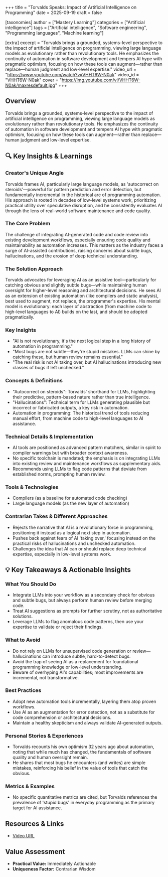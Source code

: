 +++
title = "Torvalds Speaks: Impact of Artificial Intelligence on Programming"
date = 2025-09-19
draft = false

[taxonomies]
author = ["Mastery Learning"]
categories = ["Artificial intelligence"]
tags = ["Artificial intelligence", "Software engineering", "Programming languages", "Machine learning"]

[extra]
excerpt = "Torvalds brings a grounded, systems-level perspective to the impact of artificial intelligence on programming, viewing large language models as evolutionary rather than revolutionary tools. He emphasizes the continuity of automation in software development and tempers AI hype with pragmatic optimism, focusing on how these tools can augment—rather than replace—human judgment and low-level expertise."
video_url = "https://www.youtube.com/watch?v=VHHT6W-N0ak"
video_id = "VHHT6W-N0ak"
cover = "https://img.youtube.com/vi/VHHT6W-N0ak/maxresdefault.jpg"
+++

## Overview

Torvalds brings a grounded, systems-level perspective to the impact of artificial intelligence on programming, viewing large language models as evolutionary rather than revolutionary tools. He emphasizes the continuity of automation in software development and tempers AI hype with pragmatic optimism, focusing on how these tools can augment—rather than replace—human judgment and low-level expertise.

## 🔍 Key Insights & Learnings

### Creator's Unique Angle
Torvalds frames AI, particularly large language models, as 'autocorrect on steroids'—powerful for pattern prediction and error detection, but fundamentally incremental in the historical arc of programming automation. His approach is rooted in decades of low-level systems work, prioritizing practical utility over speculative disruption, and he consistently evaluates AI through the lens of real-world software maintenance and code quality.

### The Core Problem
The challenge of integrating AI-generated code and code review into existing development workflows, especially ensuring code quality and maintainability as automation increases. This matters as the industry faces a surge of AI-assisted contributions, raising concerns about subtle bugs, hallucinations, and the erosion of deep technical understanding.

### The Solution Approach
Torvalds advocates for leveraging AI as an assistive tool—particularly for catching obvious and slightly subtle bugs—while maintaining human oversight for higher-level reasoning and architectural decisions. He sees AI as an extension of existing automation (like compilers and static analysis), best used to augment, not replace, the programmer's expertise. His mental model is evolutionary: each layer of abstraction (from machine code to high-level languages to AI) builds on the last, and should be adopted pragmatically.

### Key Insights
- "AI is not revolutionary, it's the next logical step in a long history of automation in programming."
- "Most bugs are not subtle—they're stupid mistakes. LLMs can shine by catching these, but human review remains essential."
- "The real risk is not AI taking over, but AI hallucinations introducing new classes of bugs if left unchecked."

### Concepts & Definitions
- "Autocorrect on steroids": Torvalds' shorthand for LLMs, highlighting their predictive, pattern-based nature rather than true intelligence.
- "Hallucinations": Technical term for LLMs generating plausible but incorrect or fabricated outputs, a key risk in automation.
- Automation in programming: The historical trend of tools reducing manual effort, from machine code to high-level languages to AI assistance.

### Technical Details & Implementation
- AI tools are positioned as advanced pattern matchers, similar in spirit to compiler warnings but with broader context awareness.
- No specific toolchain is mandated; the emphasis is on integrating LLMs into existing review and maintenance workflows as supplementary aids.
- Recommends using LLMs to flag code patterns that deviate from established norms, prompting human review.

### Tools & Technologies
- Compilers (as a baseline for automated code checking)
- Large language models (as the new layer of automation)

### Contrarian Takes & Different Approaches
- Rejects the narrative that AI is a revolutionary force in programming, positioning it instead as a logical next step in automation.
- Pushes back against fears of AI 'taking over,' focusing instead on the practical risks of hallucinations and unchecked automation.
- Challenges the idea that AI can or should replace deep technical expertise, especially in low-level systems work.

## 💡 Key Takeaways & Actionable Insights

### What You Should Do
- Integrate LLMs into your workflow as a secondary check for obvious and subtle bugs, but always perform human review before merging code.
- Treat AI suggestions as prompts for further scrutiny, not as authoritative solutions.
- Leverage LLMs to flag anomalous code patterns, then use your expertise to validate or reject their findings.

### What to Avoid
- Do not rely on LLMs for unsupervised code generation or review—hallucinations can introduce subtle, hard-to-detect bugs.
- Avoid the trap of seeing AI as a replacement for foundational programming knowledge or low-level understanding.
- Beware of overhyping AI's capabilities; most improvements are incremental, not transformative.

### Best Practices
- Adopt new automation tools incrementally, layering them atop proven workflows.
- Use AI as an augmentation for error detection, not as a substitute for code comprehension or architectural decisions.
- Maintain a healthy skepticism and always validate AI-generated outputs.

### Personal Stories & Experiences
- Torvalds recounts his own optimism 32 years ago about automation, noting that while much has changed, the fundamentals of software quality and human oversight remain.
- He shares that most bugs he encounters (and writes) are simple mistakes, reinforcing his belief in the value of tools that catch the obvious.

### Metrics & Examples
- No specific quantitative metrics are cited, but Torvalds references the prevalence of 'stupid bugs' in everyday programming as the primary target for AI assistance.

## Resources & Links

- [Video URL](https://www.youtube.com/watch?v=VHHT6W-N0ak)

## Value Assessment
- **Practical Value:** Immediately Actionable
- **Uniqueness Factor:** Contrarian Wisdom

